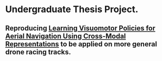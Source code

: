 # Undergraduate Thesis Project.
## Reproducing [Learning Visuomotor Policies for Aerial Navigation Using Cross-Modal Representations](https://github.com/microsoft/AirSim-Drone-Racing-VAE-Imitation) to be applied on more general drone racing tracks.


